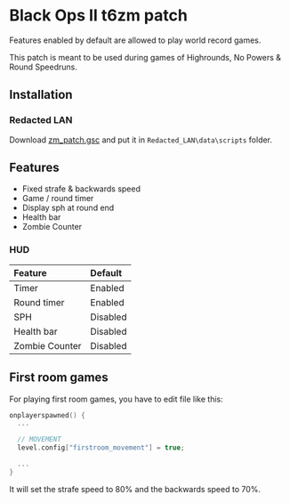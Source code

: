 # **Black Ops II t6zm patch**

Features enabled by default are allowed to play world record games.

This patch is meant to be used during games of Highrounds, No Powers & Round Speedruns.

## **Installation**

### Redacted LAN

Download [zm_patch.gsc](https://github.com/SamRemix/scripts/blob/master/zm_patch.gsc) and put it in `Redacted_LAN\data\scripts` folder.

## **Features**

- Fixed strafe & backwards speed
- Game / round timer
- Display sph at round end
- Health bar
- Zombie Counter

### HUD

| Feature        | Default  |
| :------------- | :------- |
| Timer          | Enabled  |
| Round timer    | Enabled  |
| SPH            | Disabled |
| Health bar     | Disabled |
| Zombie Counter | Disabled |

## **First room games**

For playing first room games, you have to edit file like this:

```cpp
onplayerspawned() {
  ...

  // MOVEMENT
  level.config["firstroom_movement"] = true;

  ...
}
```

It will set the strafe speed to 80% and the backwards speed to 70%.